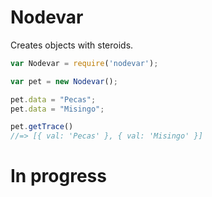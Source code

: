 # Nodevar

Creates objects with steroids.


```js
var Nodevar = require('nodevar');

var pet = new Nodevar();

pet.data = "Pecas";
pet.data = "Misingo";

pet.getTrace()
//=> [{ val: 'Pecas' }, { val: 'Misingo' }]
```

# In progress